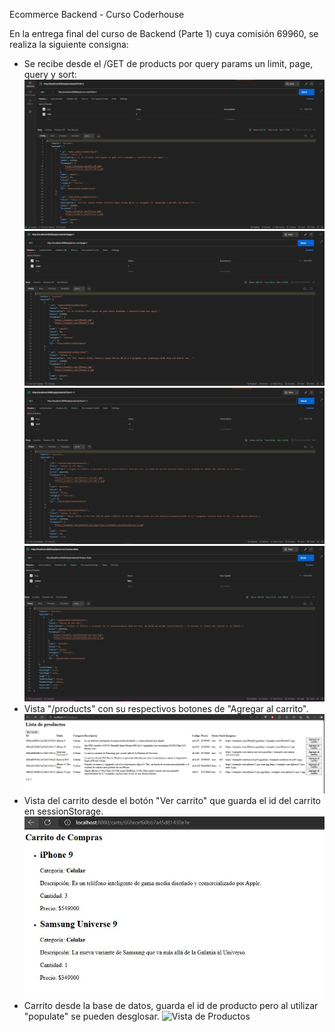 Ecommerce Backend - Curso Coderhouse

En la entrega final del curso de Backend (Parte 1) cuya comisión 69960, se realiza la siguiente consigna:

- Se recibe desde el /GET de products por query params un limit, page, query y sort:
  ![Vista de Productos](./src/public/images/limit.JPG)
  ![Vista de Productos](./src/public/images/page.JPG)
  ![Vista de Productos](./src/public/images/sort.JPG)
  ![Vista de Productos](./src/public/images/status.JPG)
- Vista "/products" con su respectivos botones de "Agregar al carrito".
  ![Vista de Productos](./src/public/images/vercarrito.JPG)
- Vista del carrito desde el botón "Ver carrito" que guarda el id del carrito en sessionStorage.
  ![Vista de Productos](./src/public/images/carrito.JPG)
- Carrito desde la base de datos, guarda el id de producto pero al utilizar "populate" se pueden desglosar.
  ![Vista de Productos](./src/public/images/carritodb.JPG)
